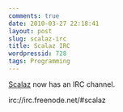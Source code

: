 ```yaml
---
comments: true
date: 2010-03-27 22:18:41
layout: post
slug: scalaz-irc
title: Scalaz IRC
wordpressid: 728
tags: Programming
---
```


[Scalaz](http://code.google.com/p/scalaz) now has an IRC channel.



> 
irc://irc.freenode.net/#scalaz


